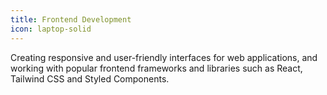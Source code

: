 ```yaml
---
title: Frontend Development
icon: laptop-solid
---
```


Creating responsive and user-friendly interfaces for web applications, and working
with popular frontend frameworks and libraries such as React, Tailwind CSS and Styled Components.
